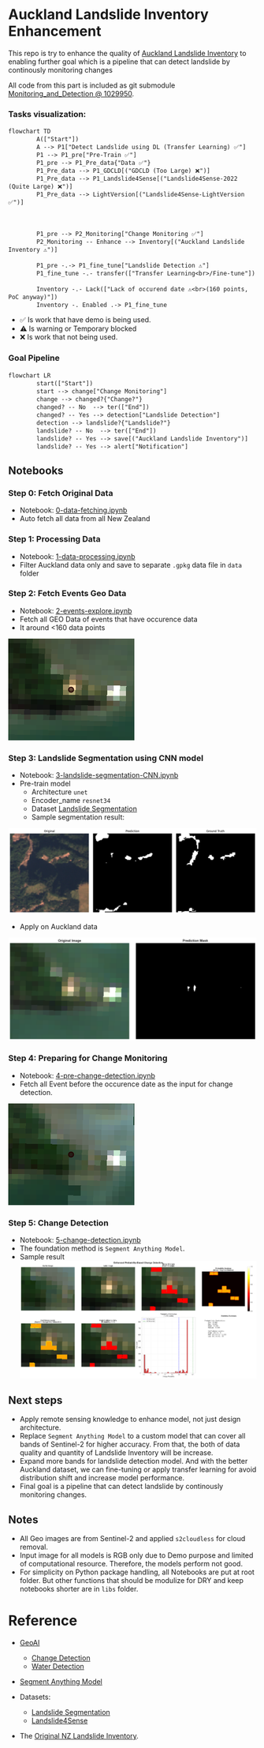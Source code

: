 # Auckland Landslide Inventory Enhancement

This repo is try to enhance the quality of [Auckland Landslide Inventory](https://www.arcgis.com/home/item.html?id=f7ca84d9c1524f99ab94e03b547cd143#data) to enabling further goal which is a pipeline that can detect landslide by continously monitoring changes

All code from this part is included as git submodule [Monitoring_and_Detection @ 1029950](https://github.com/dhnhut/Landslide-DeepLearning).

### Tasks visualization:
```mermaid
flowchart TD
        A(["Start"])
        A --> P1["Detect Landslide using DL (Transfer Learning) ✅"]
        P1 --> P1_pre["Pre-Train ✅"]
        P1_pre --> P1_Pre_data{"Data ✅"} 
        P1_Pre_data --> P1_GDCLD[("GDCLD (Too Large) ❌")] 
        P1_Pre_data --> P1_Landslide4Sense[("Landslide4Sense-2022 (Quite Large) ❌")]
        P1_Pre_data --> LightVersion[("Landslide4Sense-LightVersion ✅")]

        

        P1_pre --> P2_Monitoring["Change Monitoring ✅"]
        P2_Monitoring -- Enhance --> Inventory[("Auckland Landslide Inventory ⚠️")]

        P1_pre -.-> P1_fine_tune["Landslide Detection ⚠️"]
        P1_fine_tune -.- transfer(["Transfer Learning<br>/Fine-tune"])
        
        Inventory -.- Lack(["Lack of occurend date ⚠️<br>(160 points, PoC anyway)"])
        Inventory -. Enabled .-> P1_fine_tune

```
- ✅ Is work that have demo is being used.
- ⚠️ Is warning or Temporary blocked
- ❌ Is work that not being used.

### Goal Pipeline
```mermaid
flowchart LR
        start(["Start"])
        start --> change["Change Monitoring"]
        change --> changed?{"Change?"}
        changed? -- No  --> ter(["End"])
        changed? -- Yes --> detection["Landslide Detection"]
        detection --> landslide?{"Landslide?"}
        landslide? -- No  --> ter(["End"])
        landslide? -- Yes --> save[("Auckland Landslide Inventory")]
        landslide? -- Yes --> alert["Notification"]

```

## Notebooks

### Step 0: Fetch Original Data
- Notebook: [0-data-fetching.ipynb](https://github.com/dhnhut/Landslide-DeepLearning/refs/heads/main/0-data-fetching.ipynb) 
- Auto fetch all data from all New Zealand

### Step 1: Processing Data
- Notebook: [1-data-processing.ipynb](https://github.com/dhnhut/Landslide-DeepLearning/refs/heads/main/1-data-processing.ipynb)
- Filter Auckland data only and save to separate `.gpkg` data file in `data` folder

### Step 2: Fetch Events Geo Data
- Notebook: [2-events-explore.ipynb](https://github.com/dhnhut/Landslide-DeepLearning/refs/heads/main/2-events-explore.ipynb)
- Fetch all GEO Data of events that have occurence data 
- It around <160 data points

![Post event Geo image](https://raw.githubusercontent.com/dhnhut/Landslide-DeepLearning/refs/heads/main/docs/post_event.png "Post event Geo image")


### Step 3: Landslide Segmentation using CNN model
- Notebook: [3-landslide-segmentation-CNN.ipynb](https://github.com/dhnhut/Landslide-DeepLearning/blob/main/3-landslide-segmentation-CNN.ipynb)
- Pre-train model
  - Architecture `unet`
  - Encoder_name `resnet34`
  - Dataset [Landslide Segmentation](https://www.kaggle.com/datasets/niyarrbarman/landslide-divided)
  - Sample segmentation result:
  
![Apply on Auckland data](https://raw.githubusercontent.com/dhnhut/Landslide-DeepLearning/refs/heads/main/docs/pre_train.png "Optional title text for mouseover")
- Apply on Auckland data

![Apply on Auckland data](https://raw.githubusercontent.com/dhnhut/Landslide-DeepLearning/refs/heads/main/docs/landslide_segmentation.png "Optional title text for mouseover")

### Step 4: Preparing for Change Monitoring
- Notebook: [4-pre-change-detection.ipynb](https://github.com/dhnhut/Landslide-DeepLearning/blob/main/4-pre-change-detection.ipynb)
- Fetch all Event before the occurence date as the input for change detection.

![Pre event Geo image](https://raw.githubusercontent.com/dhnhut/Landslide-DeepLearning/refs/heads/main/docs/pre_event.png "Pre event Geo image")


### Step 5: Change Detection
- Notebook: [5-change-detection.ipynb](https://github.com/dhnhut/Landslide-DeepLearning/blob/main/5-change-detection.ipynb)
- The foundation method is `Segment Anything Model`.
- Sample result
![Change detection](https://raw.githubusercontent.com/dhnhut/Landslide-DeepLearning/refs/heads/main/docs/change_detection.png "Change detection")

## Next steps

- Apply remote sensing knowledge to enhance model, not just design architecture.
- Replace `Segment Anything Model` to a custom model that can cover all bands of Sentinel-2 for higher accuracy. From that, the both of data quality and quantity of Landslide Inventory will be increase.
- Expand more bands for landslide detection model. And with the better Auckland dataset, we can fine-tuning or apply transfer learning for avoid distribution shift and increase model performance.
- Final goal is a pipeline that can detect landslide by continously monitoring changes.

## Notes
- All Geo images are from Sentinel-2 and applied `s2cloudless` for cloud removal.
- Input image for all models is RGB only due to Demo purpose and limited of computational resource. Therefore, the models perform not good.
- For simplicity on Python package handling, all Notebooks are put at root folder. But other functions that should be modulize for DRY and keep notebooks shorter are in `libs` folder.

# Reference

- [GeoAI](https://opengeoai.org)
  - [Change Detection](https://opengeoai.org/examples/change_detection/)
  - [Water Detection](https://opengeoai.org/examples/water_detection_s2/)
- [Segment Anything Model](https://segment-anything.com/)
- Datasets:
  - [Landslide Segmentation](https://www.kaggle.com/datasets/niyarrbarman/landslide-divided)
  - [Landslide4Sense](https://www.kaggle.com/datasets/tekbahadurkshetri/landslide4sense)
 
 - The [Original NZ Landslide Inventory](https://www.arcgis.com/home/item.html?id=f7ca84d9c1524f99ab94e03b547cd143#data).